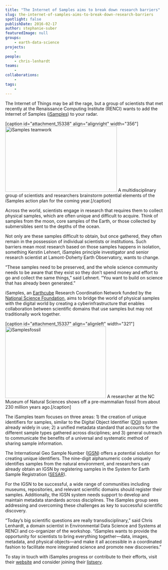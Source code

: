 ```yaml
---
title: "The Internet of Samples aims to break down research barriers"
slug: the-internet-of-samples-aims-to-break-down-research-barriers
spotlight: false
publishDate: 2016-02-17
author: stephanie-suber
featuredImage: null
groups:
    - earth-data-science
projects:
    - 
people:
    - chris-lenhardt
teams: 
    - 
collaborations:
    - 
tags:
    - 
---
```

The Internet of Things may be all the rage, but a group of scientists that met recently at the Renaissance Computing Institute (RENCI) wants to add the Internet of Samples (<a href="http://earthcube.org/group/isamples" target="_blank">iSamples</a>) to your radar.

[caption id="attachment_15338" align="alignright" width="356"]<a href="http://renci.org/wp-content/uploads/2016/02/DSC_0023.jpg" rel="attachment wp-att-15338"><img class="wp-image-15338" src="http://renci.org/wp-content/uploads/2016/02/DSC_0023-300x176.jpg" alt="iSamples teamwork" width="356" height="209" /></a> A multidisciplinary group of scientists and researchers brainstorm potential elements of the iSamples action plan for the coming year.[/caption]

Across the world, scientists engage in research that requires them to collect physical samples, which are often unique and difficult to acquire. Think of samples from the moon, core samples of the Earth, or those collected by submersibles sent to the depths of the ocean.

<!--more-->

Not only are these samples difficult to obtain, but once gathered, they often remain in the possession of individual scientists or institutions. Such barriers mean most research based on those samples happens in isolation, something Kerstin Lehnert, iSamples principle investigator and senior research scientist at Lamont-Doherty Earth Observatory, wants to change.

“These samples need to be preserved, and the whole science community needs to be aware that they exist so they don’t spend money and effort to go and collect the same things,” said Lehnert. “You want to build on science that has already been generated.”

iSamples, an <a href="http://earthcube.org/" target="_blank">Earthcube</a> Research Coordination Network funded by the <a href="http://www.nsf.gov/" target="_blank">National Science Foundation</a>, aims to bridge the world of physical samples with the digital world by creating a cyberinfrastructure that enables collaboration between scientific domains that use samples but may not traditionally work together.

[caption id="attachment_15337" align="alignleft" width="321"]<a href="http://renci.org/wp-content/uploads/2016/02/iSamplesfossil.png" rel="attachment wp-att-15337"><img class="wp-image-15337" src="http://renci.org/wp-content/uploads/2016/02/iSamplesfossil.png" alt="iSamplesfossil" width="321" height="229" /></a> A researcher at the NC Museum of Natural Sciences shows off a pre-mammalian fossil from about 230 million years ago.[/caption]

The iSamples team focuses on three areas: 1) the creation of unique identifiers for samples, similar to the Digital Object Identifier (<a href="https://www.doi.org/" target="_blank">DOI</a>) system already widely in use; 2) a unified metadata standard that accounts for the different sample types gathered across disciplines; and 3) general outreach to communicate the benefits of a universal and systematic method of sharing sample information.

The International Geo Sample Number (<a href="http://www.geosamples.org/igsnabout" target="_blank">IGSN</a>) offers a potential solution for creating unique identifiers. The nine-digit alphanumeric code uniquely identifies samples from the natural environment, and researchers can already obtain an IGSN by registering samples in the System for Earth Sample Registration (<a href="http://www.geosamples.org/" target="_blank">SESAR</a>).

For the IGSN to be successful, a wide range of communities including museums, repositories, and relevant scientific domains should register their samples. Additionally, the IGSN system needs support to develop and maintain metadata standards across disciplines. The iSamples group sees addressing and overcoming these challenges as key to successful scientific discovery.

“Today’s big scientific questions are really transdisciplinary,” said Chris Lenhardt, a domain scientist in Environmental Data Science and Systems at RENCI and co-organizer of the workshop. “iSamples wants to provide the opportunity for scientists to bring everything together—data, images, metadata, and physical objects—and make it all accessible in a coordinated fashion to facilitate more integrated science and promote new discoveries.”

To stay in touch with iSamples progress or contribute to their efforts, visit their <a href="http://earthcube.org/group/isamples" target="_blank">website</a> and consider joining their <a href="http://earthcube.org/mailman/listinfo/isamples_earthcube.org" target="_blank">listserv</a>.
